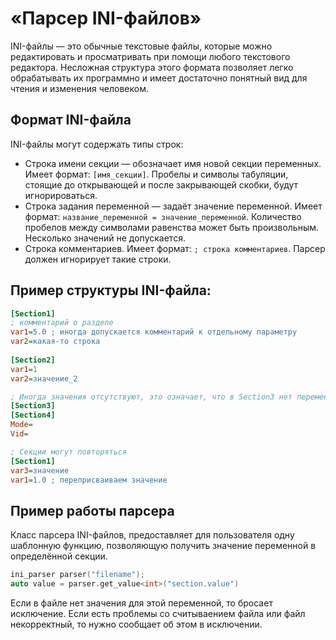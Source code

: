 # «Парсер INI-файлов»
INI-файлы — это обычные текстовые файлы, которые можно редактировать и просматривать при помощи любого текстового редактора.
Несложная структура этого формата позволяет легко обрабатывать их программно и имеет достаточно понятный вид для чтения и изменения человеком.

## Формат INI-файла
INI-файлы могут содержать типы строк:
* Строка имени секции — обозначает имя новой секции переменных. Имеет формат: `[имя_секции]`.
Пробелы и символы табуляции, стоящие до открывающей и после закрывающей скобки, будут игнорироваться.
* Строка задания переменной — задаёт значение переменной. Имеет формат: `название_переменной = значение_переменной`. Количество пробелов между символами равенства может быть произвольным. Несколько значений не допускается.
* Строка комментариев. Имеет формат: `; строка комментариев`.
Парсер должен игнорирует такие строки.
## Пример структуры INI-файла:
```INI
[Section1]
; комментарий о разделе
var1=5.0 ; иногда допускается комментарий к отдельному параметру
var2=какая-то строка
  
[Section2]
var1=1
var2=значение_2

; Иногда значения отсутствуют, это означает, что в Section3 нет переменных 
[Section3]
[Section4]
Mode=
Vid=

; Секции могут повторяться
[Section1]
var3=значение
var1=1.0 ; переприсваиваем значение
```
## Пример работы парсера
Класс парсера INI-файлов, предоставляет для пользователя одну шаблонную функцию, позволяющую получить значение переменной в определённой секции.
```C++
ini_parser parser("filename");
auto value = parser.get_value<int>("section.value")
```
Если в файле нет значения для этой переменной, то бросает исключение. Если есть проблемы со считываением файла или файл некорректный, то нужно сообщает об этом в исключении.

